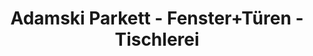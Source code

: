 ---
title: "Adamski Parkett - Fenster+Türen - Tischlerei"
url: /wolfsburg/adamski-parkett-fenster-tueren-tischlerei/
shop: Türen
---